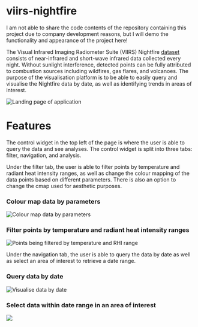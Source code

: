 # viirs-nightfire

I am not able to share the code contents of the repository containing this project due to company development reasons, but I will demo the functionality and appearance of the project here!

The Visual Infrared Imaging Radiometer Suite (VIIRS) Nightfire [dataset](https://eogdata.mines.edu/products/vnf/) consists of near-infrared and short-wave infrared data collected every night. Without sunlight interference, detected points can be fully attributed to combustion sources including wildfires, gas flares, and volcanoes. The purpose of the visualisation platform is to be able to easily query and visualise the Nightfire data by date, as well as identifying trends in areas of interest.

![Landing page of application](https://i.imgur.com/n83aAk9.png)

# Features
The control widget in the top left of the page is where the user is able to query the data and see analyses. The control widget is split into three tabs: filter, navigation, and analysis.

Under the filter tab, the user is able to filter points by temperature and radiant heat intensity ranges, as well as change the colour mapping of the data points based on different parameters. There is also an option to change the cmap used for aesthetic purposes.

### Colour map data by parameters

![Colour map data by parameters](https://i.imgur.com/u0wocFA.gif)

### Filter points by temperature and radiant heat intensity ranges

![Points being filtered by temperature and RHI range](https://i.imgur.com/hC7gNmy.gif)

Under the navigation tab, the user is able to query the data by date as well as select an area of interest to retrieve a date range.

### Query data by date
![Visualise data by date](https://i.imgur.com/EV3QnqI.gif)

### Select data within date range in an area of interest
![](https://i.imgur.com/WRWK4kq.gif)

